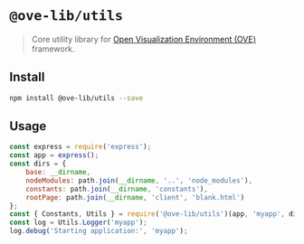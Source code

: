 # `@ove-lib/utils`

> Core utility library for [Open Visualization Environment (OVE)](https://github.com/ove/ove) framework.

## Install

```bash
npm install @ove-lib/utils --save
```

## Usage

```js
const express = require('express');
const app = express();
const dirs = {
    base: __dirname,
    nodeModules: path.join(__dirname, '..', 'node_modules'),
    constants: path.join(__dirname, 'constants'),
    rootPage: path.join(__dirname, 'client', 'blank.html')
};
const { Constants, Utils } = require('@ove-lib/utils')(app, 'myapp', dirs);
const log = Utils.Logger('myapp');
log.debug('Starting application:', 'myapp');
```
